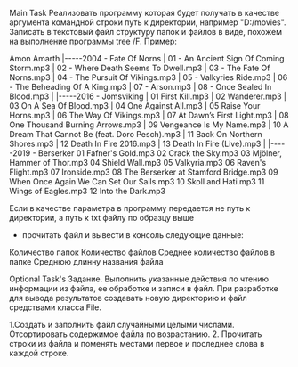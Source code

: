 Main Task
Реализовать программу которая будет получать в качестве аргумента командной строки путь к директории, 
например "D:/movies". Записать в текстовый файл структуру папок и файлов в виде, похожем на выполнение 
программы tree /F. Пример:

Amon Amarth
|-----2004 - Fate Of Norns
|       01 - An Ancient Sign Of Coming Storm.mp3
|       02 - Where Death Seems To Dwell.mp3
|       03 - The Fate Of Norns.mp3
|       04 - The Pursuit Of Vikings.mp3
|       05 - Valkyries Ride.mp3
|       06 - The Beheading Of A King.mp3
|       07 - Arson.mp3
|       08 - Once Sealed In Blood.mp3
|
|-----2016 - Jomsviking
|       01 First Kill.mp3
|       02 Wanderer.mp3
|       03 On A Sea Of Blood.mp3
|       04 One Against All.mp3
|       05 Raise Your Horns.mp3
|       06 The Way Of Vikings.mp3
|       07 At Dawn’s First Light.mp3
|       08 One Thousand Burning Arrows.mp3
|       09 Vengeance Is My Name.mp3
|       10 A Dream That Cannot Be (feat. Doro Pesch).mp3
|       11 Back On Northern Shores.mp3
|       12 Death In Fire 2016.mp3
|       13 Death In Fire (Live).mp3
|
|-----2019 - Berserker
01 Fafner's Gold.mp3
02 Crack the Sky.mp3
03 Mjölner, Hammer of Thor.mp3
04 Shield Wall.mp3
05 Valkyria.mp3
06 Raven's Flight.mp3
07 Ironside.mp3
08 The Berserker at Stamford Bridge.mp3
09 When Once Again We Can Set Our Sails.mp3
10 Skoll and Hati.mp3
11 Wings of Eagles.mp3
12 Into the Dark.mp3


Если в качестве параметра в программу передается не путь к директории, а путь к txt файлу по образцу выше 
- прочитать файл и вывести в консоль следующие данные:

Количество папок
Количество файлов
Среднее количество файлов в папке
Среднюю длинну названия файла

Optional Task's
Задание. Выполнить указанные действия по чтению информации из файла, ее обработке и записи в файл. 
При разработке для вывода результатов создавать новую директорию и файл средствами класса File.

1.Создать и заполнить файл случайными целыми числами. Отсортировать содержимое файла по возрастанию.
2. Прочитать строки из файла и поменять местами первое и последнее слова в каждой строке.
